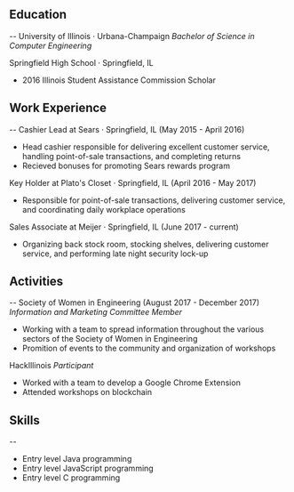 ## Education
--
University of Illinois · Urbana-Champaign
*Bachelor of Science in Computer Engineering*

Springfield High School · Springfield, IL
* 2016 Illinois Student Assistance Commission Scholar

## Work Experience
--
Cashier Lead at Sears · Springfield, IL (May 2015 - April 2016)
* Head cashier responsible for delivering excellent customer service, handling point-of-sale transactions, and completing returns
* Recieved bonuses for promoting Sears rewards program

Key Holder at Plato's Closet · Springfield, IL (April 2016 - May 2017)
* Responsible for point-of-sale transactions, delivering customer service, and coordinating daily workplace operations

Sales Associate at Meijer · Springfield, IL (June 2017 - current)
* Organizing back stock room, stocking shelves, delivering customer service, and performing late night security lock-up

## Activities
--
Society of Women in Engineering (August 2017 - December 2017)
*Information and Marketing Committee Member*
* Working with a team to spread information throughout the various sectors of the Society of Women in Engineering
* Promition of events to the community and organization of workshops

HackIllinois
*Participant*
* Worked with a team to develop a Google Chrome Extension
* Attended workshops on blockchain

## Skills
--
* Entry level Java programming
* Entry level JavaScript programming
* Entry level C programming 
